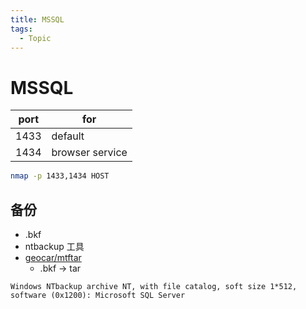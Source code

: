 ```yaml
---
title: MSSQL
tags:
  - Topic
---
```


# MSSQL

| port | for             |
| ---- | --------------- |
| 1433 | default         |
| 1434 | browser service |


```bash
nmap -p 1433,1434 HOST
```

## 备份

- .bkf
- ntbackup 工具
- [geocar/mtftar](https://github.com/geocar/mtftar)
  - .bkf -> tar

```
Windows NTbackup archive NT, with file catalog, soft size 1*512, software (0x1200): Microsoft SQL Server
```
